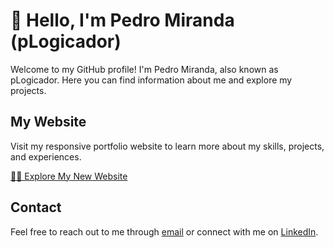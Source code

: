 # 👋 Hello, I'm Pedro Miranda (pLogicador)

Welcome to my GitHub profile! I'm Pedro Miranda, also known as pLogicador. Here you can find information about me and explore my projects.

## My Website

Visit my responsive portfolio website to learn more about my skills, projects, and experiences.

[👨‍💻 Explore My New Website](https://plogicador.github.io/techfolio/)

## Contact

Feel free to reach out to me through [email](pedroemanuelsm0@gmail.com) or connect with me on [LinkedIn](https://www.linkedin.com/in/pedroesm/).
